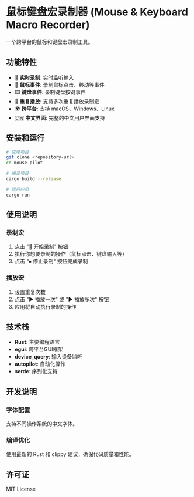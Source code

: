 # 鼠标键盘宏录制器 (Mouse & Keyboard Macro Recorder)

一个跨平台的鼠标和键盘宏录制工具。

## 功能特性

- 🔴 **实时录制**: 实时监听输入
- 🎯 **鼠标事件**: 录制鼠标点击、移动等事件
- ⌨️ **键盘事件**: 录制键盘按键事件
- 🔄 **重复播放**: 支持多次重复播放录制宏
- 🌍 **跨平台**: 支持 macOS、Windows、Linux
- 🇨🇳 **中文界面**: 完整的中文用户界面支持

## 安装和运行

```bash
# 克隆项目
git clone <repository-url>
cd mouse-pilot

# 编译项目
cargo build --release

# 运行应用
cargo run
```

## 使用说明

### 录制宏
1. 点击 "🔴 开始录制" 按钮
2. 执行你想要录制的操作（鼠标点击、键盘输入等）
3. 点击 "⏹ 停止录制" 按钮完成录制

### 播放宏
1. 设置重复次数
2. 点击 "▶ 播放一次" 或 "▶ 播放多次" 按钮
3. 应用将自动执行录制的操作


## 技术栈

- **Rust**: 主要编程语言
- **egui**: 跨平台GUI框架
- **device_query**: 输入设备监听
- **autopilot**: 自动化操作
- **serde**: 序列化支持

## 开发说明

### 字体配置
支持不同操作系统的中文字体。

### 编译优化
使用最新的 Rust 和 clippy 建议，确保代码质量和性能。

## 许可证

MIT License 